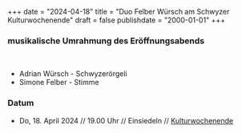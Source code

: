 ﻿﻿+++
date = "2024-04-18"
title = "Duo Felber Würsch am Schwyzer Kulturwochenende"
draft = false
publishdate = "2000-01-01"
+++

### musikalische Umrahmung des Eröffnungsabends

<br>

* Adrian Würsch - Schwyzerörgeli
* Simone Felber - Stimme


### Datum

* Do, 18. April 2024  // 19.00 Uhr // Einsiedeln // [Kulturwochenende](https://www.kulturwochenende.ch/)
